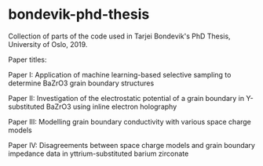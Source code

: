 # bondevik-phd-thesis
Collection of parts of the code used in Tarjei Bondevik's PhD Thesis, University of Oslo, 2019.

Paper titles:

Paper I: Application of machine learning-based selective sampling to determine BaZrO3 grain boundary structures

Paper II: Investigation of the electrostatic potential of a grain boundary in Y-substituted BaZrO3 using inline electron holography

Paper III: Modelling grain boundary conductivity with various space charge models

Paper IV: Disagreements between space charge models and grain boundary impedance data in yttrium-substituted barium zirconate
